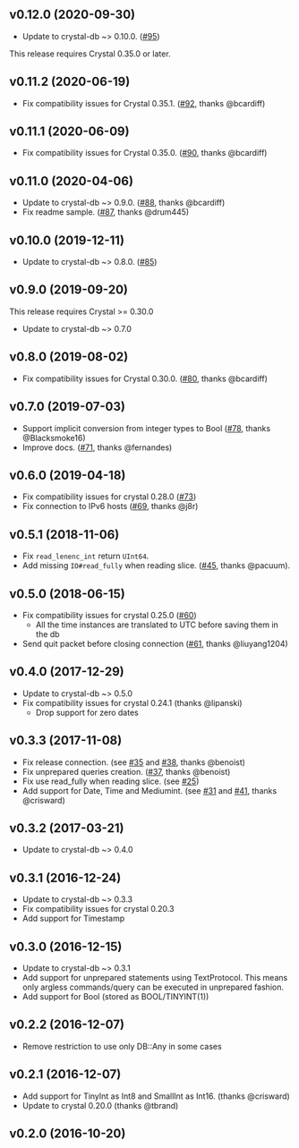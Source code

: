 ## v0.12.0 (2020-09-30)

* Update to crystal-db ~> 0.10.0. ([#95](https://github.com/crystal-lang/crystal-mysql/pull/95))

This release requires Crystal 0.35.0 or later.

## v0.11.2 (2020-06-19)

* Fix compatibility issues for Crystal 0.35.1. ([#92](https://github.com/crystal-lang/crystal-mysql/pull/92), thanks @bcardiff)

## v0.11.1 (2020-06-09)

* Fix compatibility issues for Crystal 0.35.0. ([#90](https://github.com/crystal-lang/crystal-mysql/pull/90), thanks @bcardiff)

## v0.11.0 (2020-04-06)

* Update to crystal-db ~> 0.9.0. ([#88](https://github.com/crystal-lang/crystal-mysql/pull/88), thanks @bcardiff)
* Fix readme sample. ([#87](https://github.com/crystal-lang/crystal-mysql/pull/87), thanks @drum445)

## v0.10.0 (2019-12-11)

* Update to crystal-db ~> 0.8.0. ([#85](https://github.com/crystal-lang/crystal-mysql/pull/85))

## v0.9.0 (2019-09-20)

This release requires Crystal >= 0.30.0

* Update to crystal-db ~> 0.7.0

## v0.8.0 (2019-08-02)

* Fix compatibility issues for Crystal 0.30.0. ([#80](https://github.com/crystal-lang/crystal-mysql/pull/80), thanks @bcardiff)

## v0.7.0 (2019-07-03)

* Support implicit conversion from integer types to Bool ([#78](https://github.com/crystal-lang/crystal-mysql/pull/78), thanks @Blacksmoke16)
* Improve docs. ([#71](https://github.com/crystal-lang/crystal-mysql/pull/71), thanks @fernandes)

## v0.6.0 (2019-04-18)

* Fix compatibility issues for crystal 0.28.0 ([#73](https://github.com/crystal-lang/crystal-mysql/pull/73))
* Fix connection to IPv6 hosts ([#69](https://github.com/crystal-lang/crystal-mysql/pull/69), thanks @j8r)

## v0.5.1 (2018-11-06)

* Fix `read_lenenc_int` return `UInt64`.
* Add missing `IO#read_fully` when reading slice. ([#45](https://github.com/crystal-lang/crystal-mysql/pull/45), thanks @pacuum).

## v0.5.0 (2018-06-15)

* Fix compatibility issues for crystal 0.25.0 ([#60](https://github.com/crystal-lang/crystal-mysql/pull/60))
  * All the time instances are translated to UTC before saving them in the db
* Send quit packet before closing connection ([#61](https://github.com/crystal-lang/crystal-mysql/pull/61), thanks @liuyang1204)

## v0.4.0 (2017-12-29)

* Update to crystal-db ~> 0.5.0
* Fix compatibility issues for crystal 0.24.1 (thanks @lipanski)
  * Drop support for zero dates

## v0.3.3 (2017-11-08)

* Fix release connection. (see [#35](https://github.com/crystal-lang/crystal-mysql/pull/35) and [#38](https://github.com/crystal-lang/crystal-mysql/pull/38), thanks @benoist)
* Fix unprepared queries creation. ([#37](https://github.com/crystal-lang/crystal-mysql/pull/37), thanks @benoist)
* Fix use read_fully when reading slice. (see [#25](https://github.com/crystal-lang/crystal-mysql/issues/25))
* Add support for Date, Time and Mediumint. (see [#31](https://github.com/crystal-lang/crystal-mysql/pull/31) and [#41](https://github.com/crystal-lang/crystal-mysql/pull/41), thanks @crisward)

## v0.3.2 (2017-03-21)

* Update to crystal-db ~> 0.4.0

## v0.3.1 (2016-12-24)

* Update to crystal-db ~> 0.3.3
* Fix compatibility issues for crystal 0.20.3
* Add support for Timestamp

## v0.3.0 (2016-12-15)

* Update to crystal-db ~> 0.3.1
* Add support for unprepared statements using TextProtocol. This means only argless commands/query can be executed in unprepared fashion.
* Add support for Bool (stored as BOOL/TINYINT(1))

## v0.2.2 (2016-12-07)

* Remove restriction to use only DB::Any in some cases

## v0.2.1 (2016-12-07)

* Add support for TinyInt as Int8 and SmallInt as Int16. (thanks @crisward)
* Update to crystal 0.20.0 (thanks @tbrand)

## v0.2.0 (2016-10-20)
